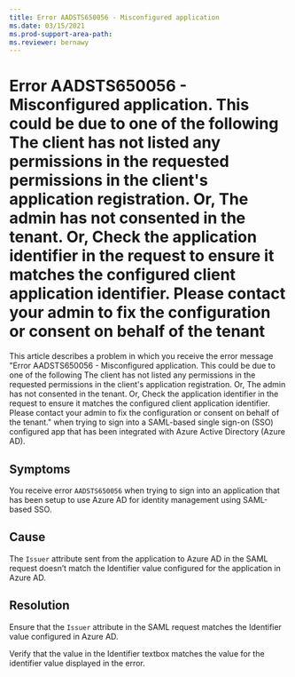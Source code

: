 ```yaml
---
title: Error AADSTS650056 - Misconfigured application
ms.date: 03/15/2021
ms.prod-support-area-path: 
ms.reviewer: bernawy
---
```

# Error AADSTS650056 - Misconfigured application. This could be due to one of the following The client has not listed any permissions in the requested permissions in the client's application registration. Or, The admin has not consented in the tenant. Or, Check the application identifier in the request to ensure it matches the configured client application identifier. Please contact your admin to fix the configuration or consent on behalf of the tenant

This article describes a problem in which you receive the error message "Error AADSTS650056 - Misconfigured application. This could be due to one of the following The client has not listed any permissions in the requested permissions in the client's application registration. Or, The admin has not consented in the tenant. Or, Check the application identifier in the request to ensure it matches the configured client application identifier. Please contact your admin to fix the configuration or consent on behalf of the tenant." when trying to sign into a SAML-based single sign-on (SSO) configured app that has been integrated with Azure Active Directory (Azure AD).

## Symptoms

You receive error `AADSTS650056` when trying to sign into an application that has been setup to use Azure AD for identity management using SAML-based SSO.

## Cause

The `Issuer` attribute sent from the application to Azure AD in the SAML request doesn’t match the Identifier value configured for the application in Azure AD.

## Resolution

Ensure that the `Issuer` attribute in the SAML request matches the Identifier value configured in Azure AD.

Verify that the value in the Identifier textbox matches the value for the identifier value displayed in the error.
